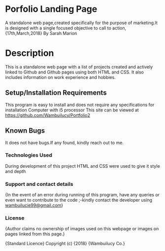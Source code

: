 # Porfolio Landing Page

A standalone web page,created specifically for the purpose of marketing.It is designed with a single focused objective to call to action, {17th,March,2018}
By Sarah Marion
# Description

This is a standalone web page with a list of projects created and actively linked to Github and Github pages using both HTML and CSS. It also includes information on work experience and hobbies.

## Setup/Installation Requirements

This program is easy to install and does not require any specifications for installation
Computer with i5 processor
This site can be viewed at https://github.com/Wambuilucy/Portfolio2

## Known Bugs

It does not have bugs.If any found, kindly reach out to me.

### Technologies Used

During development of this project HTML and CSS were used to give it style and depth

### Support and contact details
{In the event of an error during running of this program, have any queries or even want to contribute to the code ;-kindly contact the developer using wambuilucie99@gmail.com}

### License

{Author claims no ownership of images used on this webpage or images on pages linked from this page.}

{Standard Licence} Copyright (c) {2018} {Wambuilucy Co.}